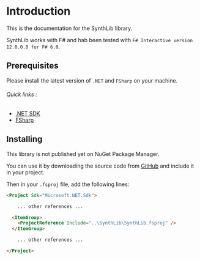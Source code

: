 # Introduction

This is the documentation for the SynthLib library.

SynthLib works with F# and hab been tested with `F# Interactive version 12.0.0.0 for F# 6.0`.

## Prerequisites

Please install the latest version of `.NET` and `FSharp` on your machine.

###### Quick links :
- [.NET SDK](https://dotnet.microsoft.com/en-us/download)
- [FSharp](https://fsharp.org/)

## Installing

This library is not published yet on NuGet Package Manager.

You can use it by downloading the source code from [GitHub](https://PaulMarisOUMary/SynthLib/tree/master/src) and include it in your project.

Then in your `.fsproj` file, add the following lines:
```html
<Project Sdk="Microsoft.NET.Sdk">

    ... other references ...

  <ItemGroup>
    <ProjectReference Include="..\SynthLib\SynthLib.fsproj" />
  </ItemGroup>

    ... other references ...

</Project>
```